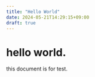 ```yaml
---
title: "Hello World"
date: 2024-05-21T14:29:15+09:00
draft: true
---
```



# hello world.

this document is for test.
